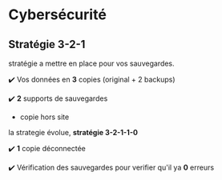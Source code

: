 # Cybersécurité 

## Stratégie 3-2-1

stratégie a mettre en place pour vos sauvegardes.

✔️ Vos données en **3** copies (original + 2 backups)

✔️ **2** supports de sauvegardes

* copie hors site

la strategie évolue, **stratégie 3-2-1-1-0**

✔️ **1** copie déconnectée 

✔️ Vérification des sauvegardes pour verifier qu'il  ya **0** erreurs